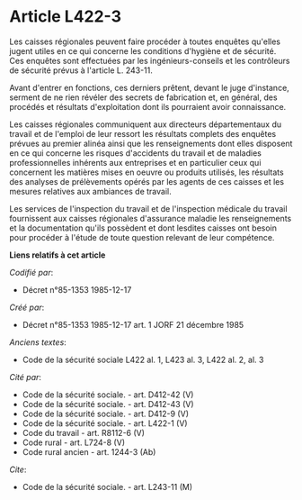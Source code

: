 # Article L422-3

Les caisses régionales peuvent faire procéder à toutes enquêtes qu'elles jugent utiles en ce qui concerne les conditions
d'hygiène et de sécurité. Ces enquêtes sont effectuées par les ingénieurs-conseils et les contrôleurs de sécurité prévus à
l'article L. 243-11. 

Avant d'entrer en fonctions, ces derniers prêtent, devant le juge d'instance, serment de ne rien révéler des secrets de
fabrication et, en général, des procédés et résultats d'exploitation dont ils pourraient avoir connaissance. 

Les caisses régionales communiquent aux directeurs départementaux du travail et de l'emploi de leur ressort les résultats
complets des enquêtes prévues au premier alinéa ainsi que les renseignements dont elles disposent en ce qui concerne les
risques d'accidents du travail et de maladies professionnelles inhérents aux entreprises et en particulier ceux qui
concernent les matières mises en oeuvre ou produits utilisés, les résultats des analyses de prélèvements opérés par les
agents de ces caisses et les mesures relatives aux ambiances de travail. 

Les services de l'inspection du travail et de l'inspection médicale du travail fournissent aux caisses régionales d'assurance
maladie les renseignements et la documentation qu'ils possèdent et dont lesdites caisses ont besoin pour procéder à l'étude
de toute question relevant de leur compétence.

**Liens relatifs à cet article**

_Codifié par_:

  - Décret n°85-1353 1985-12-17

_Créé par_:

  - Décret n°85-1353 1985-12-17 art. 1 JORF 21 décembre 1985

_Anciens textes_:

  - Code de la sécurité sociale L422 al. 1, L423 al. 3, L422 al. 2, al. 3

_Cité par_:

  - Code de la sécurité sociale. - art. D412-42 (V)
  - Code de la sécurité sociale. - art. D412-43 (V)
  - Code de la sécurité sociale. - art. D412-9 (V)
  - Code de la sécurité sociale. - art. L422-1 (V)
  - Code du travail - art. R8112-6 (V)
  - Code rural - art. L724-8 (V)
  - Code rural ancien - art. 1244-3 (Ab)

_Cite_:

  - Code de la sécurité sociale. - art. L243-11 (M)
